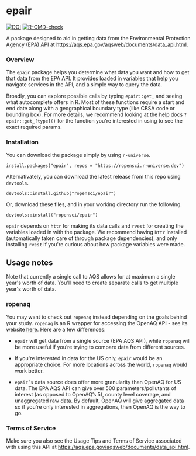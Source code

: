 # epair

<!-- badges: start -->
[![DOI](https://zenodo.org/badge/263992685.svg)](https://zenodo.org/badge/latestdoi/263992685)
[![R-CMD-check](https://github.com/ropensci/epair/workflows/R-CMD-check/badge.svg)](https://github.com/ropensci/epair/actions)
<!-- badges: end -->

A package designed to aid in getting data from the Environmental Protection Agency (EPA) API at
https://aqs.epa.gov/aqsweb/documents/data_api.html.

### Overview

The `epair` package helps you determine what data you want and how to get that data from the EPA API.
It provides loaded in variables that help you navigate services in the API, and a simple way to query the data.

Broadly, you can explore possible calls by typing `epair::get_` and seeing what autocomplete offers in R. 
Most of these functions require a start and end date along with a geographical boundary type (like CBSA code or bounding box). For more details, we recommend looking at the help docs `?epair::get_[type]()` for the function you're interested in using to see the exact required params.

### Installation

You can download the package simply by using `r-universe`. 

```
install.packages("epair", repos = "https://ropensci.r-universe.dev")
````

Alternativately, you can download the latest release from this repo using `devtools`. 

```
devtools::install.github("ropensci/epair")
```

Or, download these files, and in your working directory run the following.

```
devtools::install("ropensci/epair")
```

`epair` depends on `httr` for making its data calls and `rvest` for creating the variables loaded in with the package. We recommend having `httr` installed (automatically taken care of through package dependencies), and only installing `rvest` if you're curious about how package variables were made.

## Usage notes

Note that currently a single call to AQS allows for at maximum a single year's worth of data. You'll need to create separate calls to get multiple year's worth of data.

### ropenaq

You may want to check out `ropenaq` instead depending on the goals behind your study. `ropenaq` is an R wrapper for accessing the OpenAQ API - see its website [here](https://docs.ropensci.org/ropenaq/). Here are a few differences:

* `epair` will get data from a single source (EPA AQS API), while `ropenaq` will be more useful if you’re trying to compare data from different sources.

* If you're interested in data for the US only, `epair` would be an appropriate choice. For more locations across the world, `ropenaq` would work better. 

* `epair’s` data source does offer more granularity than OpenAQ for US data. The EPA AQS API can give over 500 parameters/pollutants of interest (as opposed to OpenAQ’s 5), county level coverage, and unaggregated raw data. By default, OpenAQ will give aggregated data so if you're only interested in aggregations, then OpenAQ is the way to go. 

### Terms of Service

Make sure you also see the Usage Tips and Terms of Service associated with using this API at https://aqs.epa.gov/aqsweb/documents/data_api.html. 